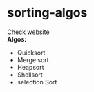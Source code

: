 # sorting-algos
<a href="https://sorting-algos-visualizer-8022c.web.app">Check website</a> 
<br/>
<b>Algos:</b>
<ul>
  <li>Quicksort</li>
  <li>Merge sort</li>
  <li>Heapsort</li>
  <li>Shellsort</li>
  <li>selection Sort</li>
</ul>
